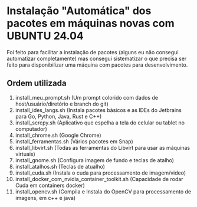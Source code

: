 # Instalação "Automática" dos pacotes em máquinas novas com UBUNTU 24.04

Foi feito para facilitar a instalação de pacotes (alguns eu não consegui automatizar completamente) 
mas consegui sistematizar o que precisa ser feito para disponibilizar uma máquina com pacotes para desenvolvimento.

## Ordem utilizada
 1)  install_meu_prompt.sh   (Um prompt colorido com dados de host/usuário/diretório e branch do git)
 2)  install_ides_langs.sh   (Instala pacotes básicos e as IDEs do Jetbrains para Go, Python, Java, Rust e C++)
 3)  install_scrcpy.sh       (Aplicativo que espelha a tela do celular ou tablet no computador)
 4)  install_chrome.sh       (Google Chrome)
 5)  install_ferramentas.sh  (Vários pacotes em Snap)
 6)  install_libvirt.sh      (Todas as ferramentas do Libvirt para usar as máquinas virtuais)
 7)  install_gnome.sh        (Configura imagem de fundo e teclas de atalho)
 8)  install_atalhos.sh      (Teclas de atualho)
 9)  install_cuda.sh         (Instala o cuda para processamento de imagem/video)
 10) install_docker_com_nvidia_container_toolkit.sh (Capacidade de rodar Cuda em containers docker)
 11) install_opencv.sh       (Compila e Instala do OpenCV para processamento de imagens, em c++ e java)
